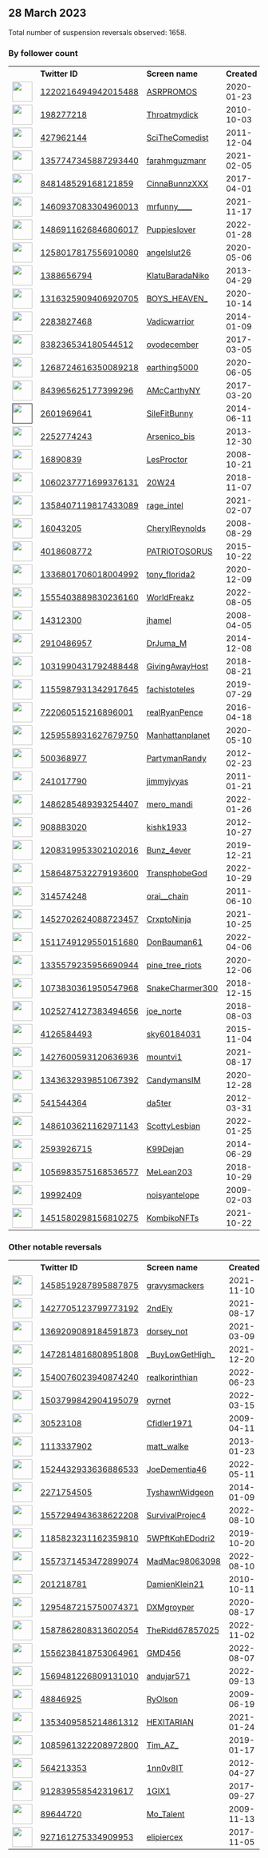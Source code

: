 
## 28 March 2023
Total number of suspension reversals observed: 1658.

### By follower count
<table><tr><th></th><th align="left">Twitter ID</th><th align="left">Screen name</th>
<th align="left">Created</th><th align="left">Status</th><th align="left">Suspended</th><th align="left">Followers</th>
<tr><td><a href="https://pbs.twimg.com/profile_images/1588762483917213703/G1Fx8QkD_normal.jpg"><img src="https://pbs.twimg.com/profile_images/1588762483917213703/G1Fx8QkD_normal.jpg" width="40px" height="40px" align="center"/></a></td><td><a href="https://twitter.com/intent/user?user_id=1220216494942015488">1220216494942015488</a></td><td><a href="https://twitter.com/ASRPROMOS">ASRPROMOS</a></td><td>2020-01-23</td><td align="center"></td><td>2023-02-04</td><td>488881</td></tr>
<tr><td><a href="https://pbs.twimg.com/profile_images/659549327153582080/y2rPv3o-_normal.jpg"><img src="https://pbs.twimg.com/profile_images/659549327153582080/y2rPv3o-_normal.jpg" width="40px" height="40px" align="center"/></a></td><td><a href="https://twitter.com/intent/user?user_id=198277218">198277218</a></td><td><a href="https://twitter.com/Throatmydick">Throatmydick</a></td><td>2010-10-03</td><td align="center"></td><td>2023-02-05</td><td>380052</td></tr>
<tr><td><a href="https://pbs.twimg.com/profile_images/1342698822108119041/ONxYk3JG_normal.jpg"><img src="https://pbs.twimg.com/profile_images/1342698822108119041/ONxYk3JG_normal.jpg" width="40px" height="40px" align="center"/></a></td><td><a href="https://twitter.com/intent/user?user_id=427962144">427962144</a></td><td><a href="https://twitter.com/SciTheComedist">SciTheComedist</a></td><td>2011-12-04</td><td align="center"></td><td></td><td>257891</td></tr>
<tr><td><a href="https://pbs.twimg.com/profile_images/1640507714542485505/VhGf36th_normal.jpg"><img src="https://pbs.twimg.com/profile_images/1640507714542485505/VhGf36th_normal.jpg" width="40px" height="40px" align="center"/></a></td><td><a href="https://twitter.com/intent/user?user_id=1357747345887293440">1357747345887293440</a></td><td><a href="https://twitter.com/farahmguzmanr">farahmguzmanr</a></td><td>2021-02-05</td><td align="center"></td><td>2022-04-09</td><td>247970</td></tr>
<tr><td><a href="https://pbs.twimg.com/profile_images/1641214084912693250/5okv1jox_normal.jpg"><img src="https://pbs.twimg.com/profile_images/1641214084912693250/5okv1jox_normal.jpg" width="40px" height="40px" align="center"/></a></td><td><a href="https://twitter.com/intent/user?user_id=848148529168121859">848148529168121859</a></td><td><a href="https://twitter.com/CinnaBunnzXXX">CinnaBunnzXXX</a></td><td>2017-04-01</td><td align="center"></td><td>2022-12-25</td><td>212732</td></tr>
<tr><td><a href="https://pbs.twimg.com/profile_images/1490267037029048320/87wMotLl_normal.jpg"><img src="https://pbs.twimg.com/profile_images/1490267037029048320/87wMotLl_normal.jpg" width="40px" height="40px" align="center"/></a></td><td><a href="https://twitter.com/intent/user?user_id=1460937083304960013">1460937083304960013</a></td><td><a href="https://twitter.com/mrfunny____">mrfunny____</a></td><td>2021-11-17</td><td align="center"></td><td>2022-06-12</td><td>202628</td></tr>
<tr><td><a href="https://pbs.twimg.com/profile_images/1486922380572192769/DhA71VOj_normal.jpg"><img src="https://pbs.twimg.com/profile_images/1486922380572192769/DhA71VOj_normal.jpg" width="40px" height="40px" align="center"/></a></td><td><a href="https://twitter.com/intent/user?user_id=1486911626846806017">1486911626846806017</a></td><td><a href="https://twitter.com/PuppiesIover">PuppiesIover</a></td><td>2022-01-28</td><td align="center"></td><td>2022-07-27</td><td>145034</td></tr>
<tr><td><a href="https://pbs.twimg.com/profile_images/1576580625858969604/Hf9OpliB_normal.jpg"><img src="https://pbs.twimg.com/profile_images/1576580625858969604/Hf9OpliB_normal.jpg" width="40px" height="40px" align="center"/></a></td><td><a href="https://twitter.com/intent/user?user_id=1258017817556910080">1258017817556910080</a></td><td><a href="https://twitter.com/angelslut26">angelslut26</a></td><td>2020-05-06</td><td align="center">🚫</td><td>2022-11-09</td><td>115396</td></tr>
<tr><td><a href="https://pbs.twimg.com/profile_images/1422305582514524161/WfgRMmwg_normal.jpg"><img src="https://pbs.twimg.com/profile_images/1422305582514524161/WfgRMmwg_normal.jpg" width="40px" height="40px" align="center"/></a></td><td><a href="https://twitter.com/intent/user?user_id=1388656794">1388656794</a></td><td><a href="https://twitter.com/KlatuBaradaNiko">KlatuBaradaNiko</a></td><td>2013-04-29</td><td align="center"></td><td>2022-08-04</td><td>100731</td></tr>
<tr><td><a href="https://pbs.twimg.com/profile_images/1533796840151429120/2Xvaatgq_normal.jpg"><img src="https://pbs.twimg.com/profile_images/1533796840151429120/2Xvaatgq_normal.jpg" width="40px" height="40px" align="center"/></a></td><td><a href="https://twitter.com/intent/user?user_id=1316325909406920705">1316325909406920705</a></td><td><a href="https://twitter.com/BOYS_HEAVEN_">BOYS_HEAVEN_</a></td><td>2020-10-14</td><td align="center"></td><td>2023-02-04</td><td>47053</td></tr>
<tr><td><a href="https://pbs.twimg.com/profile_images/1639502324883398656/FmmZRhr0_normal.jpg"><img src="https://pbs.twimg.com/profile_images/1639502324883398656/FmmZRhr0_normal.jpg" width="40px" height="40px" align="center"/></a></td><td><a href="https://twitter.com/intent/user?user_id=2283827468">2283827468</a></td><td><a href="https://twitter.com/Vadicwarrior">Vadicwarrior</a></td><td>2014-01-09</td><td align="center"></td><td>2023-01-29</td><td>45286</td></tr>
<tr><td><a href="https://pbs.twimg.com/profile_images/1637862616985919516/vSt1iDyo_normal.jpg"><img src="https://pbs.twimg.com/profile_images/1637862616985919516/vSt1iDyo_normal.jpg" width="40px" height="40px" align="center"/></a></td><td><a href="https://twitter.com/intent/user?user_id=838236534180544512">838236534180544512</a></td><td><a href="https://twitter.com/ovodecember">ovodecember</a></td><td>2017-03-05</td><td align="center"></td><td></td><td>37489</td></tr>
<tr><td><a href="https://pbs.twimg.com/profile_images/1640628207853400064/EOJhjL2K_normal.jpg"><img src="https://pbs.twimg.com/profile_images/1640628207853400064/EOJhjL2K_normal.jpg" width="40px" height="40px" align="center"/></a></td><td><a href="https://twitter.com/intent/user?user_id=1268724616350089218">1268724616350089218</a></td><td><a href="https://twitter.com/earthing5000">earthing5000</a></td><td>2020-06-05</td><td align="center">👋</td><td>2022-02-14</td><td>35039</td></tr>
<tr><td><a href="https://pbs.twimg.com/profile_images/1567970989379551238/kd0ZH7a8_normal.jpg"><img src="https://pbs.twimg.com/profile_images/1567970989379551238/kd0ZH7a8_normal.jpg" width="40px" height="40px" align="center"/></a></td><td><a href="https://twitter.com/intent/user?user_id=843965625177399296">843965625177399296</a></td><td><a href="https://twitter.com/AMcCarthyNY">AMcCarthyNY</a></td><td>2017-03-20</td><td align="center">✔️</td><td>2023-03-26</td><td>31369</td></tr>
<tr><td><a href=""><img src="" width="40px" height="40px" align="center"/></a></td><td><a href="https://twitter.com/intent/user?user_id=2601969641">2601969641</a></td><td><a href="https://twitter.com/SileFitBunny">SileFitBunny</a></td><td>2014-06-11</td><td align="center"></td><td>2022-12-30</td><td>24107</td></tr>
<tr><td><a href="https://pbs.twimg.com/profile_images/1473980172432986112/M_eTdCV5_normal.jpg"><img src="https://pbs.twimg.com/profile_images/1473980172432986112/M_eTdCV5_normal.jpg" width="40px" height="40px" align="center"/></a></td><td><a href="https://twitter.com/intent/user?user_id=2252774243">2252774243</a></td><td><a href="https://twitter.com/Arsenico_bis">Arsenico_bis</a></td><td>2013-12-30</td><td align="center"></td><td>2022-07-23</td><td>21526</td></tr>
<tr><td><a href="https://pbs.twimg.com/profile_images/1326264807931191298/0GberrRl_normal.jpg"><img src="https://pbs.twimg.com/profile_images/1326264807931191298/0GberrRl_normal.jpg" width="40px" height="40px" align="center"/></a></td><td><a href="https://twitter.com/intent/user?user_id=16890839">16890839</a></td><td><a href="https://twitter.com/LesProctor">LesProctor</a></td><td>2008-10-21</td><td align="center"></td><td>2022-06-08</td><td>21218</td></tr>
<tr><td><a href="https://pbs.twimg.com/profile_images/1542998248901705729/AfDHL4uu_normal.jpg"><img src="https://pbs.twimg.com/profile_images/1542998248901705729/AfDHL4uu_normal.jpg" width="40px" height="40px" align="center"/></a></td><td><a href="https://twitter.com/intent/user?user_id=1060237771699376131">1060237771699376131</a></td><td><a href="https://twitter.com/20W24">20W24</a></td><td>2018-11-07</td><td align="center"></td><td>2022-07-09</td><td>21046</td></tr>
<tr><td><a href="https://pbs.twimg.com/profile_images/1640654266246242306/IsA_H5az_normal.jpg"><img src="https://pbs.twimg.com/profile_images/1640654266246242306/IsA_H5az_normal.jpg" width="40px" height="40px" align="center"/></a></td><td><a href="https://twitter.com/intent/user?user_id=1358407119817433089">1358407119817433089</a></td><td><a href="https://twitter.com/rage_intel">rage_intel</a></td><td>2021-02-07</td><td align="center"></td><td>2022-08-04</td><td>20977</td></tr>
<tr><td><a href="https://pbs.twimg.com/profile_images/1282315305663041537/BzJFh7Ve_normal.jpg"><img src="https://pbs.twimg.com/profile_images/1282315305663041537/BzJFh7Ve_normal.jpg" width="40px" height="40px" align="center"/></a></td><td><a href="https://twitter.com/intent/user?user_id=16043205">16043205</a></td><td><a href="https://twitter.com/CherylReynolds">CherylReynolds</a></td><td>2008-08-29</td><td align="center"></td><td>2022-02-13</td><td>19349</td></tr>
<tr><td><a href="https://pbs.twimg.com/profile_images/701173959027466240/OBmzrI2y_normal.jpg"><img src="https://pbs.twimg.com/profile_images/701173959027466240/OBmzrI2y_normal.jpg" width="40px" height="40px" align="center"/></a></td><td><a href="https://twitter.com/intent/user?user_id=4018608772">4018608772</a></td><td><a href="https://twitter.com/PATRIOTOSORUS">PATRIOTOSORUS</a></td><td>2015-10-22</td><td align="center"></td><td>2023-03-18</td><td>17648</td></tr>
<tr><td><a href="https://pbs.twimg.com/profile_images/1595139914261209089/6tZqA3CI_normal.jpg"><img src="https://pbs.twimg.com/profile_images/1595139914261209089/6tZqA3CI_normal.jpg" width="40px" height="40px" align="center"/></a></td><td><a href="https://twitter.com/intent/user?user_id=1336801706018004992">1336801706018004992</a></td><td><a href="https://twitter.com/tony_florida2">tony_florida2</a></td><td>2020-12-09</td><td align="center"></td><td>2022-11-25</td><td>16503</td></tr>
<tr><td><a href="https://pbs.twimg.com/profile_images/1569545367384981504/QUbWvN6H_normal.jpg"><img src="https://pbs.twimg.com/profile_images/1569545367384981504/QUbWvN6H_normal.jpg" width="40px" height="40px" align="center"/></a></td><td><a href="https://twitter.com/intent/user?user_id=1555403889830236160">1555403889830236160</a></td><td><a href="https://twitter.com/WorldFreakz">WorldFreakz</a></td><td>2022-08-05</td><td align="center"></td><td>2023-02-04</td><td>15418</td></tr>
<tr><td><a href="https://pbs.twimg.com/profile_images/1641085173658705922/RfjGnSaI_normal.jpg"><img src="https://pbs.twimg.com/profile_images/1641085173658705922/RfjGnSaI_normal.jpg" width="40px" height="40px" align="center"/></a></td><td><a href="https://twitter.com/intent/user?user_id=14312300">14312300</a></td><td><a href="https://twitter.com/jhamel">jhamel</a></td><td>2008-04-05</td><td align="center"></td><td>2022-02-13</td><td>14451</td></tr>
<tr><td><a href="https://pbs.twimg.com/profile_images/1396581771110764545/O0FCDdWn_normal.jpg"><img src="https://pbs.twimg.com/profile_images/1396581771110764545/O0FCDdWn_normal.jpg" width="40px" height="40px" align="center"/></a></td><td><a href="https://twitter.com/intent/user?user_id=2910486957">2910486957</a></td><td><a href="https://twitter.com/DrJuma_M">DrJuma_M</a></td><td>2014-12-08</td><td align="center"></td><td>2023-02-23</td><td>13824</td></tr>
<tr><td><a href="https://pbs.twimg.com/profile_images/1628331161083691008/pz1Si8ac_normal.jpg"><img src="https://pbs.twimg.com/profile_images/1628331161083691008/pz1Si8ac_normal.jpg" width="40px" height="40px" align="center"/></a></td><td><a href="https://twitter.com/intent/user?user_id=1031990431792488448">1031990431792488448</a></td><td><a href="https://twitter.com/GivingAwayHost">GivingAwayHost</a></td><td>2018-08-21</td><td align="center"></td><td>2023-03-06</td><td>13625</td></tr>
<tr><td><a href="https://pbs.twimg.com/profile_images/1389663764052647938/Dhl4rguu_normal.png"><img src="https://pbs.twimg.com/profile_images/1389663764052647938/Dhl4rguu_normal.png" width="40px" height="40px" align="center"/></a></td><td><a href="https://twitter.com/intent/user?user_id=1155987931342917645">1155987931342917645</a></td><td><a href="https://twitter.com/fachistoteles">fachistoteles</a></td><td>2019-07-29</td><td align="center"></td><td></td><td>13280</td></tr>
<tr><td><a href="https://pbs.twimg.com/profile_images/1347374138395156482/lCRUTtAH_normal.jpg"><img src="https://pbs.twimg.com/profile_images/1347374138395156482/lCRUTtAH_normal.jpg" width="40px" height="40px" align="center"/></a></td><td><a href="https://twitter.com/intent/user?user_id=722060515216896001">722060515216896001</a></td><td><a href="https://twitter.com/realRyanPence">realRyanPence</a></td><td>2016-04-18</td><td align="center">👋</td><td></td><td>13189</td></tr>
<tr><td><a href="https://pbs.twimg.com/profile_images/1352256977179713536/05GBcoZQ_normal.jpg"><img src="https://pbs.twimg.com/profile_images/1352256977179713536/05GBcoZQ_normal.jpg" width="40px" height="40px" align="center"/></a></td><td><a href="https://twitter.com/intent/user?user_id=1259558931627679750">1259558931627679750</a></td><td><a href="https://twitter.com/Manhattanplanet">Manhattanplanet</a></td><td>2020-05-10</td><td align="center"></td><td></td><td>12411</td></tr>
<tr><td><a href="https://pbs.twimg.com/profile_images/1405874106969505792/LLuMGT0n_normal.jpg"><img src="https://pbs.twimg.com/profile_images/1405874106969505792/LLuMGT0n_normal.jpg" width="40px" height="40px" align="center"/></a></td><td><a href="https://twitter.com/intent/user?user_id=500368977">500368977</a></td><td><a href="https://twitter.com/PartymanRandy">PartymanRandy</a></td><td>2012-02-23</td><td align="center"></td><td>2022-12-08</td><td>11353</td></tr>
<tr><td><a href="https://pbs.twimg.com/profile_images/1559773125851500544/Nm23o4Xu_normal.jpg"><img src="https://pbs.twimg.com/profile_images/1559773125851500544/Nm23o4Xu_normal.jpg" width="40px" height="40px" align="center"/></a></td><td><a href="https://twitter.com/intent/user?user_id=241017790">241017790</a></td><td><a href="https://twitter.com/jimmyjvyas">jimmyjvyas</a></td><td>2011-01-21</td><td align="center"></td><td>2022-11-11</td><td>11142</td></tr>
<tr><td><a href="https://pbs.twimg.com/profile_images/1491289727927918594/VRfAVPo__normal.jpg"><img src="https://pbs.twimg.com/profile_images/1491289727927918594/VRfAVPo__normal.jpg" width="40px" height="40px" align="center"/></a></td><td><a href="https://twitter.com/intent/user?user_id=1486285489393254407">1486285489393254407</a></td><td><a href="https://twitter.com/mero_mandi">mero_mandi</a></td><td>2022-01-26</td><td align="center"></td><td>2023-02-04</td><td>10499</td></tr>
<tr><td><a href="https://pbs.twimg.com/profile_images/1237798617970286592/JfAISb5J_normal.jpg"><img src="https://pbs.twimg.com/profile_images/1237798617970286592/JfAISb5J_normal.jpg" width="40px" height="40px" align="center"/></a></td><td><a href="https://twitter.com/intent/user?user_id=908883020">908883020</a></td><td><a href="https://twitter.com/kishk1933">kishk1933</a></td><td>2012-10-27</td><td align="center"></td><td>2023-02-27</td><td>7771</td></tr>
<tr><td><a href="https://pbs.twimg.com/profile_images/1208320917014818817/hrApfVLo_normal.jpg"><img src="https://pbs.twimg.com/profile_images/1208320917014818817/hrApfVLo_normal.jpg" width="40px" height="40px" align="center"/></a></td><td><a href="https://twitter.com/intent/user?user_id=1208319953302102016">1208319953302102016</a></td><td><a href="https://twitter.com/Bunz_4ever">Bunz_4ever</a></td><td>2019-12-21</td><td align="center"></td><td>2023-02-04</td><td>6944</td></tr>
<tr><td><a href="https://pbs.twimg.com/profile_images/1642782154022068224/6jsP0CUz_normal.jpg"><img src="https://pbs.twimg.com/profile_images/1642782154022068224/6jsP0CUz_normal.jpg" width="40px" height="40px" align="center"/></a></td><td><a href="https://twitter.com/intent/user?user_id=1586487532279193600">1586487532279193600</a></td><td><a href="https://twitter.com/TransphobeGod">TransphobeGod</a></td><td>2022-10-29</td><td align="center"></td><td>2022-10-30</td><td>6811</td></tr>
<tr><td><a href="https://pbs.twimg.com/profile_images/1630840177982685188/8qChw7FT_normal.jpg"><img src="https://pbs.twimg.com/profile_images/1630840177982685188/8qChw7FT_normal.jpg" width="40px" height="40px" align="center"/></a></td><td><a href="https://twitter.com/intent/user?user_id=314574248">314574248</a></td><td><a href="https://twitter.com/orai__chain">orai__chain</a></td><td>2011-06-10</td><td align="center"></td><td>2023-03-09</td><td>6801</td></tr>
<tr><td><a href="https://pbs.twimg.com/profile_images/1642561477923033088/EKl94uiF_normal.jpg"><img src="https://pbs.twimg.com/profile_images/1642561477923033088/EKl94uiF_normal.jpg" width="40px" height="40px" align="center"/></a></td><td><a href="https://twitter.com/intent/user?user_id=1452702624088723457">1452702624088723457</a></td><td><a href="https://twitter.com/CrxptoNinja">CrxptoNinja</a></td><td>2021-10-25</td><td align="center"></td><td>2023-01-29</td><td>6197</td></tr>
<tr><td><a href="https://pbs.twimg.com/profile_images/1590872889137438726/hrgwTsLv_normal.jpg"><img src="https://pbs.twimg.com/profile_images/1590872889137438726/hrgwTsLv_normal.jpg" width="40px" height="40px" align="center"/></a></td><td><a href="https://twitter.com/intent/user?user_id=1511749129550151680">1511749129550151680</a></td><td><a href="https://twitter.com/DonBauman61">DonBauman61</a></td><td>2022-04-06</td><td align="center">🚫</td><td>2023-03-14</td><td>6050</td></tr>
<tr><td><a href="https://pbs.twimg.com/profile_images/1384649445749493763/54tRfSXQ_normal.jpg"><img src="https://pbs.twimg.com/profile_images/1384649445749493763/54tRfSXQ_normal.jpg" width="40px" height="40px" align="center"/></a></td><td><a href="https://twitter.com/intent/user?user_id=1335579235956690944">1335579235956690944</a></td><td><a href="https://twitter.com/pine_tree_riots">pine_tree_riots</a></td><td>2020-12-06</td><td align="center"></td><td></td><td>5943</td></tr>
<tr><td><a href="https://pbs.twimg.com/profile_images/1616468723056926721/gWOqBwNH_normal.jpg"><img src="https://pbs.twimg.com/profile_images/1616468723056926721/gWOqBwNH_normal.jpg" width="40px" height="40px" align="center"/></a></td><td><a href="https://twitter.com/intent/user?user_id=1073830361950547968">1073830361950547968</a></td><td><a href="https://twitter.com/SnakeCharmer300">SnakeCharmer300</a></td><td>2018-12-15</td><td align="center"></td><td>2023-02-04</td><td>5799</td></tr>
<tr><td><a href="https://pbs.twimg.com/profile_images/1117710880999915525/LUbGAiVq_normal.png"><img src="https://pbs.twimg.com/profile_images/1117710880999915525/LUbGAiVq_normal.png" width="40px" height="40px" align="center"/></a></td><td><a href="https://twitter.com/intent/user?user_id=1025274127383494656">1025274127383494656</a></td><td><a href="https://twitter.com/joe_norte">joe_norte</a></td><td>2018-08-03</td><td align="center"></td><td>2022-04-23</td><td>5548</td></tr>
<tr><td><a href="https://pbs.twimg.com/profile_images/1543417530445733889/LTH3skr4_normal.jpg"><img src="https://pbs.twimg.com/profile_images/1543417530445733889/LTH3skr4_normal.jpg" width="40px" height="40px" align="center"/></a></td><td><a href="https://twitter.com/intent/user?user_id=4126584493">4126584493</a></td><td><a href="https://twitter.com/sky60184031">sky60184031</a></td><td>2015-11-04</td><td align="center"></td><td>2023-02-04</td><td>5543</td></tr>
<tr><td><a href="https://pbs.twimg.com/profile_images/1525857577233432576/NSBAEWJ0_normal.jpg"><img src="https://pbs.twimg.com/profile_images/1525857577233432576/NSBAEWJ0_normal.jpg" width="40px" height="40px" align="center"/></a></td><td><a href="https://twitter.com/intent/user?user_id=1427600593120636936">1427600593120636936</a></td><td><a href="https://twitter.com/mountvi1">mountvi1</a></td><td>2021-08-17</td><td align="center"></td><td>2022-07-17</td><td>5231</td></tr>
<tr><td><a href="https://pbs.twimg.com/profile_images/1578694896982138886/cZwsHC1q_normal.jpg"><img src="https://pbs.twimg.com/profile_images/1578694896982138886/cZwsHC1q_normal.jpg" width="40px" height="40px" align="center"/></a></td><td><a href="https://twitter.com/intent/user?user_id=1343632939851067392">1343632939851067392</a></td><td><a href="https://twitter.com/CandymansIM">CandymansIM</a></td><td>2020-12-28</td><td align="center"></td><td>2022-12-15</td><td>5097</td></tr>
<tr><td><a href="https://pbs.twimg.com/profile_images/1340201459988750337/MQI_m16J_normal.jpg"><img src="https://pbs.twimg.com/profile_images/1340201459988750337/MQI_m16J_normal.jpg" width="40px" height="40px" align="center"/></a></td><td><a href="https://twitter.com/intent/user?user_id=541544364">541544364</a></td><td><a href="https://twitter.com/da5ter">da5ter</a></td><td>2012-03-31</td><td align="center"></td><td>2023-02-22</td><td>4948</td></tr>
<tr><td><a href="https://pbs.twimg.com/profile_images/1486112567902846977/O8Cpx1N3_normal.jpg"><img src="https://pbs.twimg.com/profile_images/1486112567902846977/O8Cpx1N3_normal.jpg" width="40px" height="40px" align="center"/></a></td><td><a href="https://twitter.com/intent/user?user_id=1486103621162971143">1486103621162971143</a></td><td><a href="https://twitter.com/ScottyLesbian">ScottyLesbian</a></td><td>2022-01-25</td><td align="center"></td><td>2023-03-16</td><td>4772</td></tr>
<tr><td><a href="https://pbs.twimg.com/profile_images/795058038981926912/8qGH6R1A_normal.jpg"><img src="https://pbs.twimg.com/profile_images/795058038981926912/8qGH6R1A_normal.jpg" width="40px" height="40px" align="center"/></a></td><td><a href="https://twitter.com/intent/user?user_id=2593926715">2593926715</a></td><td><a href="https://twitter.com/K99Dejan">K99Dejan</a></td><td>2014-06-29</td><td align="center"></td><td>2023-02-03</td><td>4735</td></tr>
<tr><td><a href="https://pbs.twimg.com/profile_images/1517969357019697153/WYTTHWAp_normal.jpg"><img src="https://pbs.twimg.com/profile_images/1517969357019697153/WYTTHWAp_normal.jpg" width="40px" height="40px" align="center"/></a></td><td><a href="https://twitter.com/intent/user?user_id=1056983575168536577">1056983575168536577</a></td><td><a href="https://twitter.com/MeLean203">MeLean203</a></td><td>2018-10-29</td><td align="center"></td><td>2022-08-12</td><td>4552</td></tr>
<tr><td><a href="https://pbs.twimg.com/profile_images/3378896878/ab2cbba24d07e422c9c26d600b97b101_normal.jpeg"><img src="https://pbs.twimg.com/profile_images/3378896878/ab2cbba24d07e422c9c26d600b97b101_normal.jpeg" width="40px" height="40px" align="center"/></a></td><td><a href="https://twitter.com/intent/user?user_id=19992409">19992409</a></td><td><a href="https://twitter.com/noisyantelope">noisyantelope</a></td><td>2009-02-03</td><td align="center"></td><td>2023-02-04</td><td>4520</td></tr>
<tr><td><a href="https://pbs.twimg.com/profile_images/1618403666985209856/eToIXY85_normal.jpg"><img src="https://pbs.twimg.com/profile_images/1618403666985209856/eToIXY85_normal.jpg" width="40px" height="40px" align="center"/></a></td><td><a href="https://twitter.com/intent/user?user_id=1451580298156810275">1451580298156810275</a></td><td><a href="https://twitter.com/KombikoNFTs">KombikoNFTs</a></td><td>2021-10-22</td><td align="center"></td><td>2023-02-28</td><td>4251</td></tr>
</table>

### Other notable reversals
<table><tr><th></th><th align="left">Twitter ID</th><th align="left">Screen name</th>
<th align="left">Created</th><th align="left">Status</th><th align="left">Suspended</th><th align="left">Followers</th>
<tr><td><a href="https://pbs.twimg.com/profile_images/1587220573758918659/vVfY_QYl_normal.jpg"><img src="https://pbs.twimg.com/profile_images/1587220573758918659/vVfY_QYl_normal.jpg" width="40px" height="40px" align="center"/></a></td><td><a href="https://twitter.com/intent/user?user_id=1458519287895887875">1458519287895887875</a></td><td><a href="https://twitter.com/gravysmackers">gravysmackers</a></td><td>2021-11-10</td><td align="center"></td><td>2022-12-13</td><td>828</td></tr>
<tr><td><a href="https://pbs.twimg.com/profile_images/1504992170289287170/W-Ht-pLL_normal.jpg"><img src="https://pbs.twimg.com/profile_images/1504992170289287170/W-Ht-pLL_normal.jpg" width="40px" height="40px" align="center"/></a></td><td><a href="https://twitter.com/intent/user?user_id=1427705123799773192">1427705123799773192</a></td><td><a href="https://twitter.com/2ndEly">2ndEly</a></td><td>2021-08-17</td><td align="center"></td><td>2022-12-03</td><td>22</td></tr>
<tr><td><a href="https://pbs.twimg.com/profile_images/1469050283955130370/kSrG_RJb_normal.jpg"><img src="https://pbs.twimg.com/profile_images/1469050283955130370/kSrG_RJb_normal.jpg" width="40px" height="40px" align="center"/></a></td><td><a href="https://twitter.com/intent/user?user_id=1369209089184591873">1369209089184591873</a></td><td><a href="https://twitter.com/dorsey_not">dorsey_not</a></td><td>2021-03-09</td><td align="center"></td><td>2022-12-14</td><td>344</td></tr>
<tr><td><a href="https://pbs.twimg.com/profile_images/1632765352370405376/dcrt2XQt_normal.jpg"><img src="https://pbs.twimg.com/profile_images/1632765352370405376/dcrt2XQt_normal.jpg" width="40px" height="40px" align="center"/></a></td><td><a href="https://twitter.com/intent/user?user_id=1472814816808951808">1472814816808951808</a></td><td><a href="https://twitter.com/_BuyLowGetHigh_">_BuyLowGetHigh_</a></td><td>2021-12-20</td><td align="center"></td><td>2023-03-21</td><td>207</td></tr>
<tr><td><a href="https://pbs.twimg.com/profile_images/1640559686796603392/_NZwM2AS_normal.jpg"><img src="https://pbs.twimg.com/profile_images/1640559686796603392/_NZwM2AS_normal.jpg" width="40px" height="40px" align="center"/></a></td><td><a href="https://twitter.com/intent/user?user_id=1540076023940874240">1540076023940874240</a></td><td><a href="https://twitter.com/realkorinthian">realkorinthian</a></td><td>2022-06-23</td><td align="center"></td><td>2022-10-30</td><td>386</td></tr>
<tr><td><a href="https://pbs.twimg.com/profile_images/1640560394119831553/OD6e5bi5_normal.jpg"><img src="https://pbs.twimg.com/profile_images/1640560394119831553/OD6e5bi5_normal.jpg" width="40px" height="40px" align="center"/></a></td><td><a href="https://twitter.com/intent/user?user_id=1503799842904195079">1503799842904195079</a></td><td><a href="https://twitter.com/oyrnet">oyrnet</a></td><td>2022-03-15</td><td align="center"></td><td>2022-11-20</td><td>706</td></tr>
<tr><td><a href="https://pbs.twimg.com/profile_images/1643055296141578240/UYdbgI8R_normal.jpg"><img src="https://pbs.twimg.com/profile_images/1643055296141578240/UYdbgI8R_normal.jpg" width="40px" height="40px" align="center"/></a></td><td><a href="https://twitter.com/intent/user?user_id=30523108">30523108</a></td><td><a href="https://twitter.com/Cfidler1971">Cfidler1971</a></td><td>2009-04-11</td><td align="center"></td><td>2023-03-20</td><td>2010</td></tr>
<tr><td><a href="https://pbs.twimg.com/profile_images/1575561526471188481/YwPH-TmV_normal.jpg"><img src="https://pbs.twimg.com/profile_images/1575561526471188481/YwPH-TmV_normal.jpg" width="40px" height="40px" align="center"/></a></td><td><a href="https://twitter.com/intent/user?user_id=1113337902">1113337902</a></td><td><a href="https://twitter.com/matt_walke">matt_walke</a></td><td>2013-01-23</td><td align="center">🔒</td><td>2022-10-30</td><td>10</td></tr>
<tr><td><a href="https://pbs.twimg.com/profile_images/1524433366505844736/p4EHwy6J_normal.jpg"><img src="https://pbs.twimg.com/profile_images/1524433366505844736/p4EHwy6J_normal.jpg" width="40px" height="40px" align="center"/></a></td><td><a href="https://twitter.com/intent/user?user_id=1524432933636886533">1524432933636886533</a></td><td><a href="https://twitter.com/JoeDementia46">JoeDementia46</a></td><td>2022-05-11</td><td align="center"></td><td>2022-12-31</td><td>15</td></tr>
<tr><td><a href="https://pbs.twimg.com/profile_images/1578916243276537858/UWGmOsC2_normal.jpg"><img src="https://pbs.twimg.com/profile_images/1578916243276537858/UWGmOsC2_normal.jpg" width="40px" height="40px" align="center"/></a></td><td><a href="https://twitter.com/intent/user?user_id=2271754505">2271754505</a></td><td><a href="https://twitter.com/TyshawnWidgeon">TyshawnWidgeon</a></td><td>2014-01-09</td><td align="center"></td><td>2022-11-01</td><td>1016</td></tr>
<tr><td><a href="https://pbs.twimg.com/profile_images/1557295072458293248/BHjdasY6_normal.png"><img src="https://pbs.twimg.com/profile_images/1557295072458293248/BHjdasY6_normal.png" width="40px" height="40px" align="center"/></a></td><td><a href="https://twitter.com/intent/user?user_id=1557294943638622208">1557294943638622208</a></td><td><a href="https://twitter.com/SurvivalProjec4">SurvivalProjec4</a></td><td>2022-08-10</td><td align="center"></td><td>2022-12-19</td><td>648</td></tr>
<tr><td><a href="https://pbs.twimg.com/profile_images/1185823634138501120/ZZl3cBaS_normal.jpg"><img src="https://pbs.twimg.com/profile_images/1185823634138501120/ZZl3cBaS_normal.jpg" width="40px" height="40px" align="center"/></a></td><td><a href="https://twitter.com/intent/user?user_id=1185823231162359810">1185823231162359810</a></td><td><a href="https://twitter.com/5WPftKqhEDodri2">5WPftKqhEDodri2</a></td><td>2019-10-20</td><td align="center"></td><td>2022-11-29</td><td>2315</td></tr>
<tr><td><a href="https://pbs.twimg.com/profile_images/1558800923907997699/HuzMICrb_normal.jpg"><img src="https://pbs.twimg.com/profile_images/1558800923907997699/HuzMICrb_normal.jpg" width="40px" height="40px" align="center"/></a></td><td><a href="https://twitter.com/intent/user?user_id=1557371453472899074">1557371453472899074</a></td><td><a href="https://twitter.com/MadMac98063098">MadMac98063098</a></td><td>2022-08-10</td><td align="center"></td><td>2022-12-21</td><td>905</td></tr>
<tr><td><a href="https://pbs.twimg.com/profile_images/1505883418801844226/uOXvTHDj_normal.jpg"><img src="https://pbs.twimg.com/profile_images/1505883418801844226/uOXvTHDj_normal.jpg" width="40px" height="40px" align="center"/></a></td><td><a href="https://twitter.com/intent/user?user_id=201218781">201218781</a></td><td><a href="https://twitter.com/DamienKlein21">DamienKlein21</a></td><td>2010-10-11</td><td align="center"></td><td>2022-12-07</td><td>28</td></tr>
<tr><td><a href="https://pbs.twimg.com/profile_images/1546878479001686022/YJ0uRYjM_normal.jpg"><img src="https://pbs.twimg.com/profile_images/1546878479001686022/YJ0uRYjM_normal.jpg" width="40px" height="40px" align="center"/></a></td><td><a href="https://twitter.com/intent/user?user_id=1295487215750074371">1295487215750074371</a></td><td><a href="https://twitter.com/DXMgroyper">DXMgroyper</a></td><td>2020-08-17</td><td align="center"></td><td>2022-10-30</td><td>280</td></tr>
<tr><td><a href="https://pbs.twimg.com/profile_images/1636610078789754882/NJpCvoWN_normal.jpg"><img src="https://pbs.twimg.com/profile_images/1636610078789754882/NJpCvoWN_normal.jpg" width="40px" height="40px" align="center"/></a></td><td><a href="https://twitter.com/intent/user?user_id=1587862808313602054">1587862808313602054</a></td><td><a href="https://twitter.com/TheRidd67857025">TheRidd67857025</a></td><td>2022-11-02</td><td align="center"></td><td>2023-03-21</td><td>177</td></tr>
<tr><td><a href="https://pbs.twimg.com/profile_images/1612194190560993280/BiO9ye5s_normal.jpg"><img src="https://pbs.twimg.com/profile_images/1612194190560993280/BiO9ye5s_normal.jpg" width="40px" height="40px" align="center"/></a></td><td><a href="https://twitter.com/intent/user?user_id=1556238418753064961">1556238418753064961</a></td><td><a href="https://twitter.com/GMD456">GMD456</a></td><td>2022-08-07</td><td align="center"></td><td>2023-01-10</td><td>240</td></tr>
<tr><td><a href="https://pbs.twimg.com/profile_images/1569487417563906048/FokyiMeQ_normal.jpg"><img src="https://pbs.twimg.com/profile_images/1569487417563906048/FokyiMeQ_normal.jpg" width="40px" height="40px" align="center"/></a></td><td><a href="https://twitter.com/intent/user?user_id=1569481226809131010">1569481226809131010</a></td><td><a href="https://twitter.com/andujar571">andujar571</a></td><td>2022-09-13</td><td align="center"></td><td>2023-02-22</td><td>107</td></tr>
<tr><td><a href="https://abs.twimg.com/sticky/default_profile_images/default_profile_normal.png"><img src="https://abs.twimg.com/sticky/default_profile_images/default_profile_normal.png" width="40px" height="40px" align="center"/></a></td><td><a href="https://twitter.com/intent/user?user_id=48846925">48846925</a></td><td><a href="https://twitter.com/RyOlson">RyOlson</a></td><td>2009-06-19</td><td align="center"></td><td>2023-01-07</td><td>24</td></tr>
<tr><td><a href="https://pbs.twimg.com/profile_images/1353410398570098688/WohMh6-N_normal.jpg"><img src="https://pbs.twimg.com/profile_images/1353410398570098688/WohMh6-N_normal.jpg" width="40px" height="40px" align="center"/></a></td><td><a href="https://twitter.com/intent/user?user_id=1353409585214861312">1353409585214861312</a></td><td><a href="https://twitter.com/HEXITARIAN">HEXITARIAN</a></td><td>2021-01-24</td><td align="center"></td><td>2023-03-11</td><td>2262</td></tr>
<tr><td><a href="https://pbs.twimg.com/profile_images/1587852326970085381/2q37PLvB_normal.jpg"><img src="https://pbs.twimg.com/profile_images/1587852326970085381/2q37PLvB_normal.jpg" width="40px" height="40px" align="center"/></a></td><td><a href="https://twitter.com/intent/user?user_id=1085961322208972800">1085961322208972800</a></td><td><a href="https://twitter.com/Tim_AZ_">Tim_AZ_</a></td><td>2019-01-17</td><td align="center"></td><td>2022-12-22</td><td>141</td></tr>
<tr><td><a href="https://pbs.twimg.com/profile_images/1082399029894381568/qJ3wG7BG_normal.jpg"><img src="https://pbs.twimg.com/profile_images/1082399029894381568/qJ3wG7BG_normal.jpg" width="40px" height="40px" align="center"/></a></td><td><a href="https://twitter.com/intent/user?user_id=564213353">564213353</a></td><td><a href="https://twitter.com/1nn0v8IT">1nn0v8IT</a></td><td>2012-04-27</td><td align="center"></td><td>2022-09-20</td><td>1654</td></tr>
<tr><td><a href="https://pbs.twimg.com/profile_images/1569735498221903876/z6JNULwX_normal.png"><img src="https://pbs.twimg.com/profile_images/1569735498221903876/z6JNULwX_normal.png" width="40px" height="40px" align="center"/></a></td><td><a href="https://twitter.com/intent/user?user_id=912839558542319617">912839558542319617</a></td><td><a href="https://twitter.com/1GIX1">1GIX1</a></td><td>2017-09-27</td><td align="center"></td><td>2023-02-08</td><td>1062</td></tr>
<tr><td><a href="https://pbs.twimg.com/profile_images/995897713995771904/ZXuSD8xy_normal.jpg"><img src="https://pbs.twimg.com/profile_images/995897713995771904/ZXuSD8xy_normal.jpg" width="40px" height="40px" align="center"/></a></td><td><a href="https://twitter.com/intent/user?user_id=89644720">89644720</a></td><td><a href="https://twitter.com/Mo_Talent">Mo_Talent</a></td><td>2009-11-13</td><td align="center"></td><td>2023-03-02</td><td>829</td></tr>
<tr><td><a href="https://pbs.twimg.com/profile_images/1595730024275091456/j-Jus_EG_normal.jpg"><img src="https://pbs.twimg.com/profile_images/1595730024275091456/j-Jus_EG_normal.jpg" width="40px" height="40px" align="center"/></a></td><td><a href="https://twitter.com/intent/user?user_id=927161275334909953">927161275334909953</a></td><td><a href="https://twitter.com/elipiercex">elipiercex</a></td><td>2017-11-05</td><td align="center"></td><td>2022-12-17</td><td>21</td></tr>
</table>
